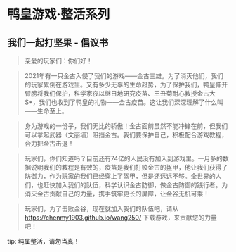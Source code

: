 # 鸭皇游戏·整活系列
## 我们一起打坚果 - 倡议书

>    亲爱的玩家们：你们好！

>    2021年有一只金古入侵了我们的游戏——金古三雄。为了消灭他们，我们的玩家累倒在游戏里。又有多少无辜的生命趋势，为了保护我们，鸭皇伸开臂膀将我们保护，科学家夜以继日地研究疫苗、王丑菊耐心教授金古大S*，我们也收到了鸭皇的礼物——金古疫苗。这让我们深深理解了什么叫——生命至上。

>    身为游戏的一份子，我们无比的骄傲！金古面前虽然不能冲锋在前，但我们可以拿起武器（文丽墙）阻挡金古。我们要保护自己，积极配合游戏教程，合力把金古击退！

>    玩家们，你们知道吗？目前还有74亿的人民没有加入到游戏里。一月多的数据说明我们的教程是有效的，疫苗是我们打败金古的盔甲，他让我们获得了防御力，作为玩家的我们已经穿上了盔甲，但是还远远不够。全世界的人们，也赶快加入我们的队伍，科学认识金古防御，做金古防御的践行者。为消灭金古贡献自己的力量，携手筑牢更长的屏障，让金谷无机可乘！

>    玩家们，为了击败金谷，现在就加入我们的队伍吧，请从 https://chenmy1903.github.io/wang250/ 下载游戏，来贡献您的力量吧！
</pre>

tip: 纯属整活，请勿当真！
